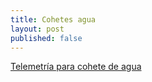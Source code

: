 ```yaml
---
title: Cohetes agua
layout: post
published: false
---
```


[Telemetría para cohete de agua](http://www.instructables.com/id/Radio-Telemetry-for-a-Model-Rocket/w)
